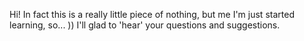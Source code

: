 Hi! 
In fact this is a really little piece of nothing, but me I'm just started learning, so... ))
I'll glad to 'hear' your questions and suggestions.
